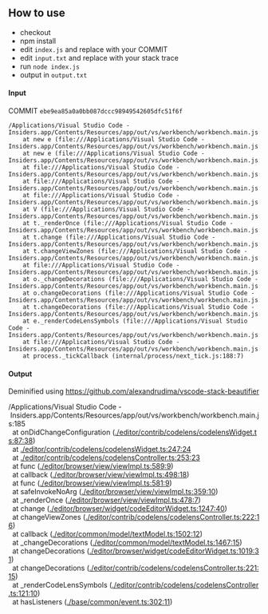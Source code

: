 ## How to use

* checkout
* npm install
* edit `index.js` and replace with your COMMIT
* edit `input.txt` and replace with your stack trace
* run `node index.js`
* output in `output.txt`

#### Input
COMMIT `ebe9ea85a0a0bb087dccc98949542605dfc51f6f`

```
/Applications/Visual Studio Code - Insiders.app/Contents/Resources/app/out/vs/workbench/workbench.main.js:185
    at new e (file:///Applications/Visual Studio Code - Insiders.app/Contents/Resources/app/out/vs/workbench/workbench.main.js:2037:828)
    at new e (file:///Applications/Visual Studio Code - Insiders.app/Contents/Resources/app/out/vs/workbench/workbench.main.js:2040:545)
    at file:///Applications/Visual Studio Code - Insiders.app/Contents/Resources/app/out/vs/workbench/workbench.main.js:2047:159
    at file:///Applications/Visual Studio Code - Insiders.app/Contents/Resources/app/out/vs/workbench/workbench.main.js:1926:480
    at file:///Applications/Visual Studio Code - Insiders.app/Contents/Resources/app/out/vs/workbench/workbench.main.js:1926:518
    at V (file:///Applications/Visual Studio Code - Insiders.app/Contents/Resources/app/out/vs/workbench/workbench.main.js:1916:839)
    at t._renderOnce (file:///Applications/Visual Studio Code - Insiders.app/Contents/Resources/app/out/vs/workbench/workbench.main.js:1923:831)
    at t.change (file:///Applications/Visual Studio Code - Insiders.app/Contents/Resources/app/out/vs/workbench/workbench.main.js:1926:254)
    at t.changeViewZones (file:///Applications/Visual Studio Code - Insiders.app/Contents/Resources/app/out/vs/workbench/workbench.main.js:1949:459)
    at file:///Applications/Visual Studio Code - Insiders.app/Contents/Resources/app/out/vs/workbench/workbench.main.js:2046:623
    at o._changeDecorations (file:///Applications/Visual Studio Code - Insiders.app/Contents/Resources/app/out/vs/workbench/workbench.main.js:1207:185)
    at o.changeDecorations (file:///Applications/Visual Studio Code - Insiders.app/Contents/Resources/app/out/vs/workbench/workbench.main.js:1206:478)
    at t.changeDecorations (file:///Applications/Visual Studio Code - Insiders.app/Contents/Resources/app/out/vs/workbench/workbench.main.js:1945:46)
    at e._renderCodeLensSymbols (file:///Applications/Visual Studio Code - Insiders.app/Contents/Resources/app/out/vs/workbench/workbench.main.js:2046:583)
    at file:///Applications/Visual Studio Code - Insiders.app/Contents/Resources/app/out/vs/workbench/workbench.main.js:2044:884
    at process._tickCallback (internal/process/next_tick.js:188:7)
```

#### Output

Deminified using https://github.com/alexandrudima/vscode-stack-beautifier

/Applications/Visual&nbsp;Studio&nbsp;Code&nbsp;-&nbsp;Insiders.app/Contents/Resources/app/out/vs/workbench/workbench.main.js:185<br/>
&nbsp;&nbsp;at&nbsp;onDidChangeConfiguration&nbsp;([./editor/contrib/codelens/codelensWidget.ts:87:38](https://github.com/Microsoft/vscode/blob/ebe9ea85a0a0bb087dccc98949542605dfc51f6f/src/vs/./editor/contrib/codelens/codelensWidget.ts#L87))<br/>
&nbsp;&nbsp;at&nbsp;[./editor/contrib/codelens/codelensWidget.ts:247:24](https://github.com/Microsoft/vscode/blob/ebe9ea85a0a0bb087dccc98949542605dfc51f6f/src/vs/./editor/contrib/codelens/codelensWidget.ts#L247)<br/>
&nbsp;&nbsp;at&nbsp;[./editor/contrib/codelens/codelensController.ts:253:23](https://github.com/Microsoft/vscode/blob/ebe9ea85a0a0bb087dccc98949542605dfc51f6f/src/vs/./editor/contrib/codelens/codelensController.ts#L253)<br/>
&nbsp;&nbsp;at&nbsp;func&nbsp;([./editor/browser/view/viewImpl.ts:589:9](https://github.com/Microsoft/vscode/blob/ebe9ea85a0a0bb087dccc98949542605dfc51f6f/src/vs/./editor/browser/view/viewImpl.ts#L589))<br/>
&nbsp;&nbsp;at&nbsp;callback&nbsp;([./editor/browser/view/viewImpl.ts:498:18](https://github.com/Microsoft/vscode/blob/ebe9ea85a0a0bb087dccc98949542605dfc51f6f/src/vs/./editor/browser/view/viewImpl.ts#L498))<br/>
&nbsp;&nbsp;at&nbsp;func&nbsp;([./editor/browser/view/viewImpl.ts:581:9](https://github.com/Microsoft/vscode/blob/ebe9ea85a0a0bb087dccc98949542605dfc51f6f/src/vs/./editor/browser/view/viewImpl.ts#L581))<br/>
&nbsp;&nbsp;at&nbsp;safeInvokeNoArg&nbsp;([./editor/browser/view/viewImpl.ts:359:10](https://github.com/Microsoft/vscode/blob/ebe9ea85a0a0bb087dccc98949542605dfc51f6f/src/vs/./editor/browser/view/viewImpl.ts#L359))<br/>
&nbsp;&nbsp;at&nbsp;_renderOnce&nbsp;([./editor/browser/view/viewImpl.ts:478:7](https://github.com/Microsoft/vscode/blob/ebe9ea85a0a0bb087dccc98949542605dfc51f6f/src/vs/./editor/browser/view/viewImpl.ts#L478))<br/>
&nbsp;&nbsp;at&nbsp;change&nbsp;([./editor/browser/widget/codeEditorWidget.ts:1247:40](https://github.com/Microsoft/vscode/blob/ebe9ea85a0a0bb087dccc98949542605dfc51f6f/src/vs/./editor/browser/widget/codeEditorWidget.ts#L1247))<br/>
&nbsp;&nbsp;at&nbsp;changeViewZones&nbsp;([./editor/contrib/codelens/codelensController.ts:222:16](https://github.com/Microsoft/vscode/blob/ebe9ea85a0a0bb087dccc98949542605dfc51f6f/src/vs/./editor/contrib/codelens/codelensController.ts#L222))<br/>
&nbsp;&nbsp;at&nbsp;callback&nbsp;([./editor/common/model/textModel.ts:1502:12](https://github.com/Microsoft/vscode/blob/ebe9ea85a0a0bb087dccc98949542605dfc51f6f/src/vs/./editor/common/model/textModel.ts#L1502))<br/>
&nbsp;&nbsp;at&nbsp;_changeDecorations&nbsp;([./editor/common/model/textModel.ts:1467:15](https://github.com/Microsoft/vscode/blob/ebe9ea85a0a0bb087dccc98949542605dfc51f6f/src/vs/./editor/common/model/textModel.ts#L1467))<br/>
&nbsp;&nbsp;at&nbsp;changeDecorations&nbsp;([./editor/browser/widget/codeEditorWidget.ts:1019:31](https://github.com/Microsoft/vscode/blob/ebe9ea85a0a0bb087dccc98949542605dfc51f6f/src/vs/./editor/browser/widget/codeEditorWidget.ts#L1019))<br/>
&nbsp;&nbsp;at&nbsp;changeDecorations&nbsp;([./editor/contrib/codelens/codelensController.ts:221:15](https://github.com/Microsoft/vscode/blob/ebe9ea85a0a0bb087dccc98949542605dfc51f6f/src/vs/./editor/contrib/codelens/codelensController.ts#L221))<br/>
&nbsp;&nbsp;at&nbsp;_renderCodeLensSymbols&nbsp;([./editor/contrib/codelens/codelensController.ts:121:10](https://github.com/Microsoft/vscode/blob/ebe9ea85a0a0bb087dccc98949542605dfc51f6f/src/vs/./editor/contrib/codelens/codelensController.ts#L121))<br/>
&nbsp;&nbsp;at&nbsp;hasListeners&nbsp;([./base/common/event.ts:302:11](https://github.com/Microsoft/vscode/blob/ebe9ea85a0a0bb087dccc98949542605dfc51f6f/src/vs/./base/common/event.ts#L302))<br/>

